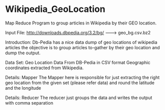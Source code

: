 # Wikipedia_GeoLocation 
Map Reduce Program to group articles in Wikipedia by their GEO location.

Input File: http://downloads.dbpedia.org/3.2/bg/  ---> geo_bg.csv.bz2 

Introduction:
Db-Pedia has a nice data dump of geo locations of wikipedia articles the objective is to group articles to-gather by their geo location and dump the output.

Data Set: 
Geo Location Data From DB-Pedia in CSV format Geographic coordinates extracted from Wikipedia.

Details: Mapper
The Mapper here is responsible for just extracting the right geo location from the given set (please refer data) and round the latitude and the longitude

Details: Reducer
The reducer just groups the data and writes the output with comma separation

